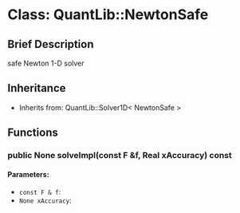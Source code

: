 # Class: QuantLib::NewtonSafe

## Brief Description
safe Newton 1-D solver 

## Inheritance
- Inherits from: QuantLib::Solver1D< NewtonSafe >

## Functions
### public None solveImpl(const F &f, Real xAccuracy) const

#### Parameters:
- `const F & f`: 
- `None xAccuracy`: 

